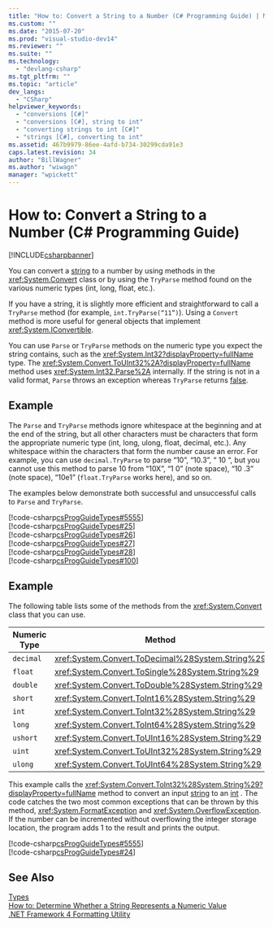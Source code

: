 ```yaml
---
title: "How to: Convert a String to a Number (C# Programming Guide) | Microsoft Docs"
ms.custom: ""
ms.date: "2015-07-20"
ms.prod: "visual-studio-dev14"
ms.reviewer: ""
ms.suite: ""
ms.technology: 
  - "devlang-csharp"
ms.tgt_pltfrm: ""
ms.topic: "article"
dev_langs: 
  - "CSharp"
helpviewer_keywords: 
  - "conversions [C#]"
  - "conversions [C#], string to int"
  - "converting strings to int [C#]"
  - "strings [C#], converting to int"
ms.assetid: 467b9979-86ee-4afd-b734-30299cda91e3
caps.latest.revision: 34
author: "BillWagner"
ms.author: "wiwagn"
manager: "wpickett"
---
```

# How to: Convert a String to a Number (C# Programming Guide)
[!INCLUDE[csharpbanner](../../../includes/csharpbanner.md)]

You can convert a [string](../../../csharp/language-reference/keywords/string.md) to a number by using methods in the <xref:System.Convert> class or by using the `TryParse` method found on the various numeric types (int, long, float, etc.).  
  
 If you have a string, it is slightly more efficient and straightforward to call a `TryParse` method (for example, `int.TryParse(“11”)`).  Using a `Convert` method is more useful for general objects that implement <xref:System.IConvertible>.  
  
 You can use `Parse` or `TryParse` methods on the numeric type you expect the string contains, such as the <xref:System.Int32?displayProperty=fullName> type.  The <xref:System.Convert.ToUInt32%2A?displayProperty=fullName> method uses <xref:System.Int32.Parse%2A> internally.  If the string is not in a valid format, `Parse` throws an exception whereas `TryParse` returns [false](../../../csharp/language-reference/keywords/false.md).  
  
## Example  
 The `Parse` and `TryParse` methods ignore whitespace at the beginning and at the end of the string, but all other characters must be characters that form the appropriate numeric type (int, long, ulong, float, decimal, etc.).  Any whitespace within the characters that form the number cause an error.  For example, you can use `decimal.TryParse` to parse “10”, “10.3”, “  10  “, but you cannot use this method to parse 10 from “10X”, “1 0” (note space), “10 .3” (note space), “10e1” (`float.TryParse` works here), and so on.  
  
 The examples below demonstrate both successful and unsuccessful calls to `Parse` and `TryParse`.  
  
 [!code-csharp[csProgGuideTypes#5555](../../../samples/snippets/csharp/VS_Snippets_VBCSharp/CsProgGuideTypes/CS/Class1.cs#5555)]  
[!code-csharp[csProgGuideTypes#25](../../../samples/snippets/csharp/VS_Snippets_VBCSharp/CsProgGuideTypes/CS/Class1.cs#25)]  
[!code-csharp[csProgGuideTypes#26](../../../samples/snippets/csharp/VS_Snippets_VBCSharp/CsProgGuideTypes/CS/Class1.cs#26)]  
[!code-csharp[csProgGuideTypes#27](../../../samples/snippets/csharp/VS_Snippets_VBCSharp/CsProgGuideTypes/CS/Class1.cs#27)]  
[!code-csharp[csProgGuideTypes#28](../../../samples/snippets/csharp/VS_Snippets_VBCSharp/CsProgGuideTypes/CS/Class1.cs#28)]  
[!code-csharp[csProgGuideTypes#100](../../../samples/snippets/csharp/VS_Snippets_VBCSharp/CsProgGuideTypes/CS/Class1.cs#100)]  
  
## Example  
 The following table lists some of the methods from the <xref:System.Convert> class that you can use.  
  
|Numeric Type|Method|  
|------------------|------------|  
|`decimal`|<xref:System.Convert.ToDecimal%28System.String%29>|  
|`float`|<xref:System.Convert.ToSingle%28System.String%29>|  
|`double`|<xref:System.Convert.ToDouble%28System.String%29>|  
|`short`|<xref:System.Convert.ToInt16%28System.String%29>|  
|`int`|<xref:System.Convert.ToInt32%28System.String%29>|  
|`long`|<xref:System.Convert.ToInt64%28System.String%29>|  
|`ushort`|<xref:System.Convert.ToUInt16%28System.String%29>|  
|`uint`|<xref:System.Convert.ToUInt32%28System.String%29>|  
|`ulong`|<xref:System.Convert.ToUInt64%28System.String%29>|  
  
 This example calls the <xref:System.Convert.ToInt32%28System.String%29?displayProperty=fullName> method to convert an input [string](../../../csharp/language-reference/keywords/string.md) to an [int](../../../csharp/language-reference/keywords/int.md) . The code catches the two most common exceptions that can be thrown by this method, <xref:System.FormatException> and <xref:System.OverflowException>. If the number can be incremented without overflowing the integer storage location, the program adds 1 to the result and prints the output.  
  
 [!code-csharp[csProgGuideTypes#5555](../../../samples/snippets/csharp/VS_Snippets_VBCSharp/CsProgGuideTypes/CS/Class1.cs#5555)]  
[!code-csharp[csProgGuideTypes#24](../../../samples/snippets/csharp/VS_Snippets_VBCSharp/CsProgGuideTypes/CS/Class1.cs#24)]  
  
## See Also  
 [Types](../../../csharp/programming-guide/types/index.md)   
 [How to: Determine Whether a String Represents a Numeric Value](../../../csharp/programming-guide/strings/how-to-determine-whether-a-string-represents-a-numeric-value.md)   
 [.NET Framework 4 Formatting Utility](http://code.msdn.microsoft.com/NET-Framework-4-Formatting-9c4dae8d)